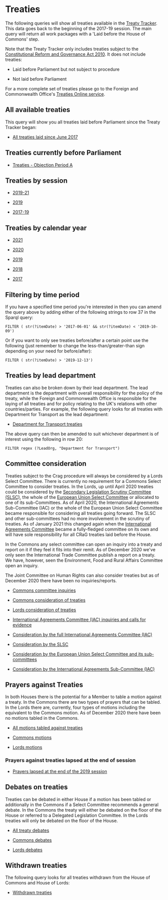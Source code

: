 # Treaties 

The following queries will show all treaties available in the [Treaty Tracker](https://treaties.parliament.uk). This data goes back to the beginning of the 2017-19 session. The main query will return all work packages with a 'Laid before the House of Commons' step. 

Note that the Treaty Tracker only includes treaties subject to the [Constitutional Reform and Governance Act 2010](www.legislation.gov.uk/ukpga/2010/25/introduction). It does not include treaties:

* Laid before Parliament but not subject to procedure

* Not laid before Parliament

For a more complete set of treaties please go to the Foreign and Commonwealth Office's [Treaties Online service](https://treaties.fco.gov.uk/responsive/app/consolidatedSearch/). 

## All available treaties

This query will show you all treaties laid before Parliament since the Treaty Tracker began:

* <a href="https://api.parliament.uk/s/2aec1420">All treaties laid since June 2017</a>

## Treaties currently before Parliament

* [Treaties - Objection Period A](https://api.parliament.uk/s/b63c02fb) 

## Treaties by session

* <a href="https://api.parliament.uk/s/68b08643">2019-21</a>

* <a href="https://api.parliament.uk/s/39d61af0">2019</a>

* <a href="https://api.parliament.uk/s/fdfdb374">2017-19</a>

## Treaties by calendar year

* <a href="https://api.parliament.uk/s/c5cce419">2021</a>

* <a href="https://api.parliament.uk/s/604bf618">2020</a>

* <a href="https://api.parliament.uk/s/86ba3a8a">2019</a>

* <a href="https://api.parliament.uk/s/cf1afbb2">2018</a>

* <a href="https://api.parliament.uk/s/0394d964">2017</a>

## Filtering by time period

If you have a specified time period you're interested in then you can amend the query above by adding either of the following strings to row 37 in the Sparql query:

    FILTER ( str(?itemDate) > '2017-06-01' && str(?itemDate) < '2019-10-09') 

Or if you want to only see treaties before/after a certain point use the following (just remember to change the less-than/greater-than sign depending on your need for before/after):

    FILTER ( str(?itemDate) > '2019-12-13')

## Treaties by lead department 

Treaties can also be broken down by their lead department. The lead department is the department with overall responsibility for the policy of the treaty, while the Foreign and Commonwealth Office is responsible for the laying of all treaties and for policy relating to the UK's relations with other countries/parties. For example, the following query looks for all treaties with Department for Transport as the lead department: 

* <a href="https://api.parliament.uk/s/5ab44356">Department for Transport treaties</a>

The above query can then be amended to suit whichever department is of interest using the following in row 20:

    FILTER regex (?LeadOrg, "Department for Transport")

## Committee consideration

Treaties subject to the Crag procedure will always be considered by a Lords Select Committee. There is currently no requirement for a Commons Select Committee to consider treaties.  In the Lords, up until April 2020 treaties could be considered by the [Secondary Legislation Scrutiny Committee (SLSC)](https://committees.parliament.uk/committee/255/secondary-legislation-scrutiny-committee/), the whole of the [European Union Select Committee](https://committees.parliament.uk/committee/176/european-union-committee/) or allocated to one of its sub-Committees. As of April 2020, the International Agreements Sub-Committee (IAC) or the whole of the European Union Select Committee became responsible for considering all treaties going forward. The SLSC and other sub-committees had no more involvement in the scrutiny of treaties. As of January 2021 this changed again when the [International Agreements Committee](https://committees.parliament.uk/committee/448/eu-international-agreements-subcommittee/) became a fully-fledged committee on its own and will have sole responsibility for all CRaG treaties laid before the House. 

In the Commons any select committee can open an inquiry into a treaty and report on it if they feel it fits into their remit. As of December 2020 we've only seen the International Trade Committee publish a report on a treaty. We have, however, seen the Environment, Food and Rural Affairs Committee open an inquiry. 

The Joint Committee on Human Rights can also consider treaties but as of December 2020 there have been no inquiries/reports. 

* <a href="https://api.parliament.uk/s/d8eb42e4">Commons committee inquiries</a>

* <a href="https://api.parliament.uk/s/7a32083c">Commons consideration of treaties</a>  

* <a href="https://api.parliament.uk/s/540da338">Lords consideration of treaties</a>

* <a href="https://api.parliament.uk/s/05dc2489">International Agreements Committee (IAC) inquiries and calls for evidence</a> 

* <a href="https://api.parliament.uk/s/dd20a09a">Consideration by the full International Agreements Committee (IAC)</a> 

* <a href="https://api.parliament.uk/s/8f309f6f">Consideration by the SLSC</a>

* <a href="https://api.parliament.uk/s/fc35fd35">Consideration by the European Union Select Committee and its sub-committees</a>

* <a href="https://api.parliament.uk/s/53e68777">Consideration by the International Agreements Sub-Committee (IAC)</a>


## Prayers against Treaties 

In both Houses there is the potential for a Member to table a motion against a treaty. In the Commons there are two types of prayers that can be tabled. In the Lords there are, currently, four types of motions including the equivalent to the Commons motion. As of December 2020 there have been no motions tabled in the Commons. 

* <a href="https://api.parliament.uk/s/0760f09e">All motions tabled against treaties</a>

* <a href="https://api.parliament.uk/s/eff98596">Commons motions</a> 

* <a href="https://api.parliament.uk/s/94e70a36">Lords motions</a> 

### Prayers against treaties lapsed at the end of session

* <a href="https://api.parliament.uk/s/6997b923">Prayers lapsed at the end of the 2019 session</a>

## Debates on treaties

Treaties can be debated in either House if a motion has been tabled or additionally in the Commons if a Select Committee recommends a general debate. In the Commons the treaty will either be debated on the floor of the House or referred to a Delegated Legislation Committee. In the Lords treaties will only be debated on the floor of the House. 

* <a href="https://api.parliament.uk/s/9422731b">All treaty debates</a>

* <a href="https://api.parliament.uk/s/8a42c808">Commons debates</a>

* <a href="https://api.parliament.uk/s/c9bae71e">Lords debates</a> 

## Withdrawn treaties

The following query looks for all treaties withdrawn from the House of Commons and House of Lords:

* <a href="https://api.parliament.uk/s/e8d555ae">Withdrawn treaties</a>
